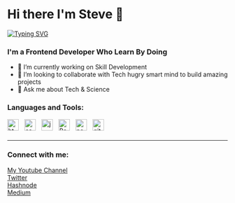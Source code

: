 # Hi there I'm Steve 👋

[![Typing SVG](https://readme-typing-svg.demolab.com?font=Fira+Code&weight=600&pause=1000&color=1F905A&width=435&lines=Frontend+Developer;Core+Solutions+Builder;Open+for+Collaboration)](https://git.io/typing-svg)

### I'm a Frontend Developer Who Learn By Doing 
- 🔭 I’m currently working on Skill Development
- 👯 I’m looking to collaborate with Tech hugry smart mind to build amazing projects
- 💬 Ask me about Tech & Science

### Languages and Tools:

<img align="left" alt="html" src="https://cdn.jsdelivr.net/gh/devicons/devicon/icons/html5/html5-original.svg" width="26px" style="padding-right:10px;"/>
<img align="left" alt="css" src="https://cdn.jsdelivr.net/gh/devicons/devicon/icons/css3/css3-original.svg" width="26px" style="padding-right:10px;/>
<img align="left" alt="saas" src="https://cdn.jsdelivr.net/gh/devicons/devicon/icons/sass/sass-original.svg" width="26px" style="padding-right:10px;"/>
<img align="left" alt="javascript" src="https://cdn.jsdelivr.net/gh/devicons/devicon/icons/javascript/javascript-original.svg" width="26px" style="padding-right:10px;"/>
<img align="left" alt="React" src="https://cdn.jsdelivr.net/gh/devicons/devicon/icons/react/react-original.svg" width="26px" style="padding-right:10px;" />
<img align="left" alt="nodejs" src="https://cdn.jsdelivr.net/gh/devicons/devicon/icons/nodejs/nodejs-original.svg" width="26px" style="padding-right:10px;" />
<img align="left" alt="git" src="https://cdn.jsdelivr.net/gh/devicons/devicon/icons/git/git-original.svg" width="26px" style="padding-right:10px;" />


<br />
<br />

---

### Connect with me:
[My Youtube Channel](https://www.youtube.com/@hackersnode) <br>
[Twitter](https://twitter.com/waleox) <br>
[Hashnode](https://hance.hashnode.dev) <br>
[Medium](https://steveyoh.medium.com) <br>

<!--
**LordVOG/lordvog** is a ✨ _special_ ✨ repository because its `README.md` (this file) appears on your GitHub profile.

Here are some ideas to get you started:

- 🔭 I’m currently working on ...
- 🌱 I’m currently learning ...
- 👯 I’m looking to collaborate on ...
- 🤔 I’m looking for help with ...
- 💬 Ask me about ...
- 📫 How to reach me: ...
- 😄 Pronouns: ...
- ⚡ Fun fact: ...
-->
